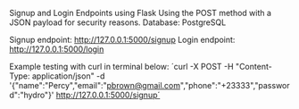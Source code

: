 Signup and Login Endpoints using Flask
Using the POST method with a JSON payload for security reasons. 
Database: PostgreSQL

Signup endpoint: http://127.0.0.1:5000/signup
Login endpoint: http://127.0.0.1:5000/login

Example testing with curl in terminal below:
´curl -X POST -H "Content-Type: application/json" -d '{"name":"Percy","email":"pbrown@gmail.com","phone":"+23333","password":"hydro"}' http://127.0.0.1:5000/signup´
